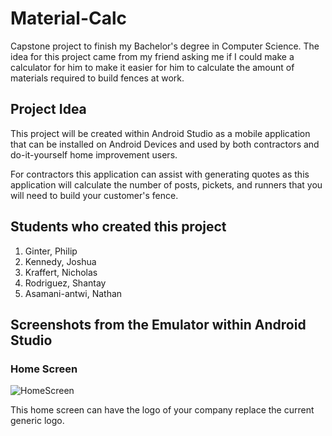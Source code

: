 # Material-Calc
Capstone project to finish my Bachelor's degree in Computer Science. The idea for this project came from my friend asking me if I could make a calculator for him to make it easier for him to calculate the amount of materials required to build fences at work.

## Project Idea

This project will be created within Android Studio as a mobile application that can be installed on Android Devices and used by both contractors and do-it-yourself home improvement users. 

For contractors this application can assist with generating quotes as this application will calculate the number of posts, pickets, and runners that you will need to build your customer's fence.

## Students who created this project
1. Ginter, Philip
2. Kennedy, Joshua
3. Kraffert, Nicholas
4. Rodriguez, Shantay
5. Asamani-antwi, Nathan

## Screenshots from the Emulator within Android Studio

### Home Screen
![HomeScreen](https://user-images.githubusercontent.com/59085936/156727852-41548a2d-c4bd-4c95-b6a3-6ad5e732aa91.jpg)

This home screen can have the logo of your company replace the current generic logo.
